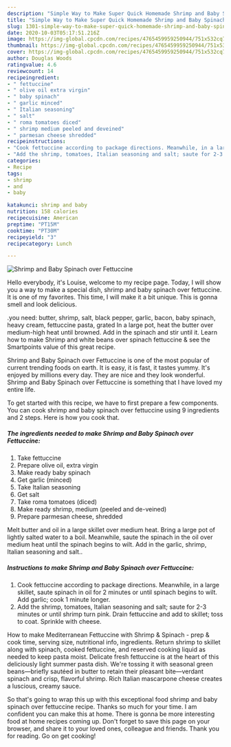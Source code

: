 ```yaml
---
description: "Simple Way to Make Super Quick Homemade Shrimp and Baby Spinach over Fettuccine"
title: "Simple Way to Make Super Quick Homemade Shrimp and Baby Spinach over Fettuccine"
slug: 1301-simple-way-to-make-super-quick-homemade-shrimp-and-baby-spinach-over-fettuccine
date: 2020-10-03T05:17:51.216Z
image: https://img-global.cpcdn.com/recipes/4765459959250944/751x532cq70/shrimp-and-baby-spinach-over-fettuccine-recipe-main-photo.jpg
thumbnail: https://img-global.cpcdn.com/recipes/4765459959250944/751x532cq70/shrimp-and-baby-spinach-over-fettuccine-recipe-main-photo.jpg
cover: https://img-global.cpcdn.com/recipes/4765459959250944/751x532cq70/shrimp-and-baby-spinach-over-fettuccine-recipe-main-photo.jpg
author: Douglas Woods
ratingvalue: 4.6
reviewcount: 14
recipeingredient:
- " fettuccine"
- " olive oil extra virgin"
- " baby spinach"
- " garlic minced"
- " Italian seasoning"
- " salt"
- " roma tomatoes diced"
- " shrimp medium peeled and deveined"
- " parmesan cheese shredded"
recipeinstructions:
- "Cook fettuccine according to package directions. Meanwhile, in a large skillet, saute spinach in oil for 2 minutes or until spinach begins to wilt. Add garlic; cook 1 minute longer."
- "Add the shrimp, tomatoes, Italian seasoning and salt; saute for 2-3 minutes or until shrimp turn pink. Drain fettuccine and add to skillet; toss to coat. Sprinkle with cheese."
categories:
- Recipe
tags:
- shrimp
- and
- baby

katakunci: shrimp and baby 
nutrition: 158 calories
recipecuisine: American
preptime: "PT15M"
cooktime: "PT30M"
recipeyield: "3"
recipecategory: Lunch

---
```



![Shrimp and Baby Spinach over Fettuccine](https://img-global.cpcdn.com/recipes/4765459959250944/751x532cq70/shrimp-and-baby-spinach-over-fettuccine-recipe-main-photo.jpg)

Hello everybody, it's Louise, welcome to my recipe page. Today, I will show you a way to make a special dish, shrimp and baby spinach over fettuccine. It is one of my favorites. This time, I will make it a bit unique. This is gonna smell and look delicious.

.you need: butter, shrimp, salt, black pepper, garlic, bacon, baby spinach, heavy cream, fettuccine pasta, grated In a large pot, heat the butter over medium-high heat until browned. Add in the spinach and stir until it. Learn how to make Shrimp and white beans over spinach fettuccine &amp; see the Smartpoints value of this great recipe.

Shrimp and Baby Spinach over Fettuccine is one of the most popular of current trending foods on earth. It is easy, it is fast, it tastes yummy. It's enjoyed by millions every day. They are nice and they look wonderful. Shrimp and Baby Spinach over Fettuccine is something that I have loved my entire life.


To get started with this recipe, we have to first prepare a few components. You can cook shrimp and baby spinach over fettuccine using 9 ingredients and 2 steps. Here is how you cook that.

<!--inarticleads1-->

##### The ingredients needed to make Shrimp and Baby Spinach over Fettuccine:

1. Take  fettuccine
1. Prepare  olive oil, extra virgin
1. Make ready  baby spinach
1. Get  garlic (minced)
1. Take  Italian seasoning
1. Get  salt
1. Take  roma tomatoes (diced)
1. Make ready  shrimp, medium (peeled and de-veined)
1. Prepare  parmesan cheese, shredded


Melt butter and oil in a large skillet over medium heat. Bring a large pot of lightly salted water to a boil. Meanwhile, saute the spinach in the oil over medium heat until the spinach begins to wilt. Add in the garlic, shrimp, Italian seasoning and salt.. 

<!--inarticleads2-->

##### Instructions to make Shrimp and Baby Spinach over Fettuccine:

1. Cook fettuccine according to package directions. Meanwhile, in a large skillet, saute spinach in oil for 2 minutes or until spinach begins to wilt. Add garlic; cook 1 minute longer.
1. Add the shrimp, tomatoes, Italian seasoning and salt; saute for 2-3 minutes or until shrimp turn pink. Drain fettuccine and add to skillet; toss to coat. Sprinkle with cheese.


How to make Mediterranean Fettuccine with Shrimp &amp; Spinach - prep &amp; cook time, serving size, nutritional info, ingredients. Return shrimp to skillet along with spinach, cooked fettuccine, and reserved cooking liquid as needed to keep pasta moist. Delicate fresh fettuccine is at the heart of this deliciously light summer pasta dish. We&#39;re tossing it with seasonal green beans—briefly sautéed in butter to retain their pleasant bite—verdant spinach and crisp, flavorful shrimp. Rich Italian mascarpone cheese creates a luscious, creamy sauce. 

So that's going to wrap this up with this exceptional food shrimp and baby spinach over fettuccine recipe. Thanks so much for your time. I am confident you can make this at home. There is gonna be more interesting food at home recipes coming up. Don't forget to save this page on your browser, and share it to your loved ones, colleague and friends. Thank you for reading. Go on get cooking!
